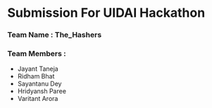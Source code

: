 # Submission For UIDAI Hackathon

### **Team Name**    : The_Hashers
### **Team Members** :
- Jayant Taneja
- Ridham Bhat
- Sayantanu Dey
- Hridyansh Paree
- Varitant Arora